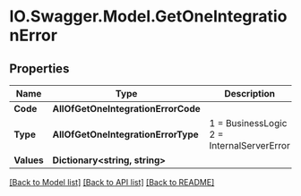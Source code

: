 # IO.Swagger.Model.GetOneIntegrationError
## Properties

Name | Type | Description | Notes
------------ | ------------- | ------------- | -------------
**Code** | **AllOfGetOneIntegrationErrorCode** |  | [optional] 
**Type** | **AllOfGetOneIntegrationErrorType** |   1 &#x3D; BusinessLogic  2 &#x3D; InternalServerError | [optional] 
**Values** | **Dictionary&lt;string, string&gt;** |  | [optional] 

[[Back to Model list]](../README.md#documentation-for-models) [[Back to API list]](../README.md#documentation-for-api-endpoints) [[Back to README]](../README.md)

